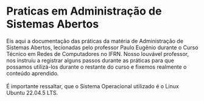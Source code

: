 # Praticas em Administração de Sistemas Abertos 
Eis aqui a documentação das práticas da matéria de Administração de Sistemas Abertos, lecionadas pelo professor Paulo Eugênio durante o Curso Técnico em Redes de Computadores no IFRN. Nosso louvável professor, nos instruiu a registrar alguns passos durante as práticas para que possamos utilizá-los durante o restante do curso e fixemos realmente o conteúdo aprendido.
<br>
<br>
É importante ressaltar, que o Sistema Operacional utilizado é o Linux Ubuntu 22.04.5 LTS.
